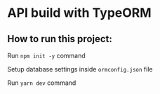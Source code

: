 # API build with TypeORM

## How to run this project:

Run `npm init -y` command 

Setup database settings inside `ormconfig.json` file

Run `yarn dev` command
